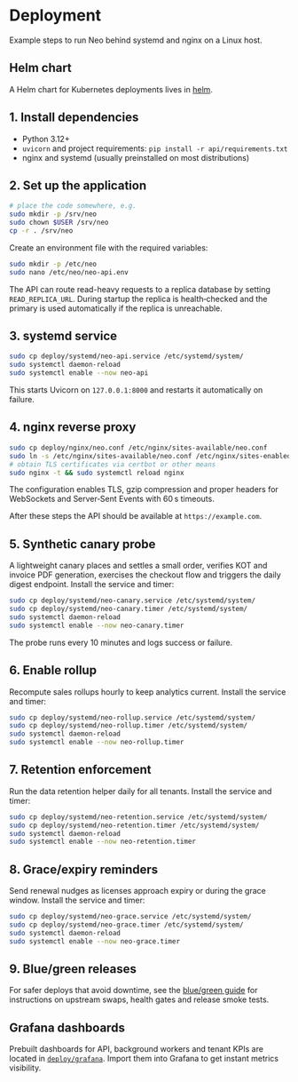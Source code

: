 # Deployment

Example steps to run Neo behind systemd and nginx on a Linux host.
## Helm chart

A Helm chart for Kubernetes deployments lives in [helm](helm/README.md).


## 1. Install dependencies
- Python 3.12+
- `uvicorn` and project requirements: `pip install -r api/requirements.txt`
- nginx and systemd (usually preinstalled on most distributions)

## 2. Set up the application
```bash
# place the code somewhere, e.g.
sudo mkdir -p /srv/neo
sudo chown $USER /srv/neo
cp -r . /srv/neo
```
Create an environment file with the required variables:
```bash
sudo mkdir -p /etc/neo
sudo nano /etc/neo/neo-api.env
```

The API can route read-heavy requests to a replica database by setting
`READ_REPLICA_URL`. During startup the replica is health‑checked and the
primary is used automatically if the replica is unreachable.

## 3. systemd service
```bash
sudo cp deploy/systemd/neo-api.service /etc/systemd/system/
sudo systemctl daemon-reload
sudo systemctl enable --now neo-api
```
This starts Uvicorn on `127.0.0.1:8000` and restarts it automatically on failure.

## 4. nginx reverse proxy
```bash
sudo cp deploy/nginx/neo.conf /etc/nginx/sites-available/neo.conf
sudo ln -s /etc/nginx/sites-available/neo.conf /etc/nginx/sites-enabled/
# obtain TLS certificates via certbot or other means
sudo nginx -t && sudo systemctl reload nginx
```
The configuration enables TLS, gzip compression and proper headers for
WebSockets and Server‑Sent Events with 60 s timeouts.

After these steps the API should be available at `https://example.com`.

## 5. Synthetic canary probe
A lightweight canary places and settles a small order, verifies KOT and invoice PDF generation, exercises the checkout flow and triggers the daily digest endpoint. Install the service and timer:

```bash
sudo cp deploy/systemd/neo-canary.service /etc/systemd/system/
sudo cp deploy/systemd/neo-canary.timer /etc/systemd/system/
sudo systemctl daemon-reload
sudo systemctl enable --now neo-canary.timer
```

The probe runs every 10 minutes and logs success or failure.

## 6. Enable rollup
Recompute sales rollups hourly to keep analytics current. Install the service and timer:

```bash
sudo cp deploy/systemd/neo-rollup.service /etc/systemd/system/
sudo cp deploy/systemd/neo-rollup.timer /etc/systemd/system/
sudo systemctl daemon-reload
sudo systemctl enable --now neo-rollup.timer
```


## 7. Retention enforcement
Run the data retention helper daily for all tenants. Install the service and timer:

```bash
sudo cp deploy/systemd/neo-retention.service /etc/systemd/system/
sudo cp deploy/systemd/neo-retention.timer /etc/systemd/system/
sudo systemctl daemon-reload
sudo systemctl enable --now neo-retention.timer
```

## 8. Grace/expiry reminders
Send renewal nudges as licenses approach expiry or during the grace window. Install the service and timer:

```bash
sudo cp deploy/systemd/neo-grace.service /etc/systemd/system/
sudo cp deploy/systemd/neo-grace.timer /etc/systemd/system/
sudo systemctl daemon-reload
sudo systemctl enable --now neo-grace.timer
```

## 9. Blue/green releases
For safer deploys that avoid downtime, see the [blue/green guide](bluegreen/README.md)
for instructions on upstream swaps, health gates and release smoke tests.
## Grafana dashboards

Prebuilt dashboards for API, background workers and tenant KPIs are located in
[`deploy/grafana`](grafana/README.md). Import them into Grafana to get instant
metrics visibility.

